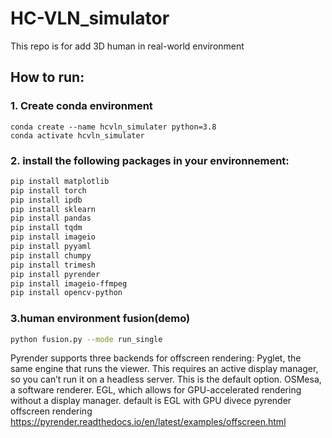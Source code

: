 # HC-VLN_simulator

This repo is for add 3D human in real-world environment

## How to run:
### 1. Create conda environment

```
conda create --name hcvln_simulater python=3.8
conda activate hcvln_simulater
```

### 2. install the following packages in your environnement:
```bash
pip install matplotlib
pip install torch
pip install ipdb
pip install sklearn
pip install pandas
pip install tqdm
pip install imageio
pip install pyyaml
pip install chumpy
pip install trimesh
pip install pyrender
pip install imageio-ffmpeg
pip install opencv-python
```
### 3.human environment fusion(demo)
```bash
python fusion.py --mode run_single
```
Pyrender supports three backends for offscreen rendering:
  Pyglet, the same engine that runs the viewer. This requires an active display manager, so you can’t run it on a headless server. This is the default option.
  OSMesa, a software renderer.
  EGL, which allows for GPU-accelerated rendering without a display manager.
  default is EGL with GPU divece
pyrender offscreen rendering https://pyrender.readthedocs.io/en/latest/examples/offscreen.html

